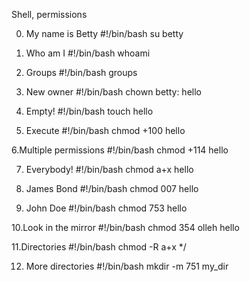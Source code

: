 Shell, permissions

0. My name is Betty
#!/bin/bash
su betty

1. Who am I
#!/bin/bash
whoami

2. Groups
#!/bin/bash
groups

3. New owner
#!/bin/bash
chown betty: hello

4. Empty!
#!/bin/bash
touch hello

5. Execute
#!/bin/bash
chmod +100 hello

6.Multiple permissions
#!/bin/bash
chmod +114 hello

7. Everybody!
#!/bin/bash
chmod a+x hello

8. James Bond
#!/bin/bash
chmod 007 hello

9. John Doe
#!/bin/bash
chmod 753 hello

10.Look in the mirror
#!/bin/bash
chmod 354 olleh hello

11.Directories
#!/bin/bash
chmod -R a+x */

12. More directories
#!/bin/bash
mkdir -m 751 my_dir




